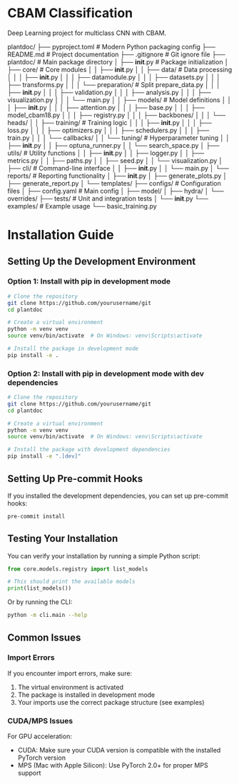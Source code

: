 # CBAM Classification

Deep Learning project for multiclass CNN with CBAM.




plantdoc/
├── pyproject.toml         # Modern Python packaging config
├── README.md              # Project documentation
├── .gitignore             # Git ignore file
├── plantdoc/              # Main package directory
│   ├── __init__.py        # Package initialization
│   ├── core/              # Core modules
│   │   ├── __init__.py
│   │   ├── data/          # Data processing
│   │   │   ├── __init__.py
│   │   │   ├── datamodule.py
│   │   │   ├── datasets.py
│   │   │   ├── transforms.py
│   │   │   └── preparation/  # Split prepare_data.py
│   │   │       ├── __init__.py
│   │   │       ├── validation.py
│   │   │       ├── analysis.py
│   │   │       ├── visualization.py
│   │   │       └── main.py
│   │   ├── models/        # Model definitions
│   │   │   ├── __init__.py
│   │   │   ├── attention.py
│   │   │   ├── base.py
│   │   │   ├── model_cbam18.py
│   │   │   ├── registry.py
│   │   │   ├── backbones/
│   │   │   └── heads/
│   │   ├── training/      # Training logic
│   │   │   ├── __init__.py
│   │   │   ├── loss.py
│   │   │   ├── optimizers.py
│   │   │   ├── schedulers.py
│   │   │   ├── train.py
│   │   │   └── callbacks/
│   │   └── tuning/        # Hyperparameter tuning
│   │       ├── __init__.py
│   │       ├── optuna_runner.py
│   │       └── search_space.py
│   ├── utils/             # Utility functions
│   │   ├── __init__.py
│   │   ├── logger.py
│   │   ├── metrics.py
│   │   ├── paths.py
│   │   ├── seed.py
│   │   └── visualization.py
│   ├── cli/               # Command-line interface
│   │   ├── __init__.py
│   │   └── main.py
│   └── reports/           # Reporting functionality
│       ├── __init__.py
│       ├── generate_plots.py
│       ├── generate_report.py
│       └── templates/
├── configs/               # Configuration files
│   ├── config.yaml        # Main config
│   ├── model/
│   ├── hydra/
│   └── overrides/
├── tests/                 # Unit and integration tests
│   └── __init__.py
└── examples/              # Example usage
    └── basic_training.py





# Installation Guide

## Setting Up the Development Environment

### Option 1: Install with pip in development mode

```bash
# Clone the repository
git clone https://github.com/yourusername/git
cd plantdoc

# Create a virtual environment
python -m venv venv
source venv/bin/activate  # On Windows: venv\Scripts\activate

# Install the package in development mode
pip install -e .
```

### Option 2: Install with pip in development mode with dev dependencies

```bash
# Clone the repository
git clone https://github.com/yourusername/git
cd plantdoc

# Create a virtual environment
python -m venv venv
source venv/bin/activate  # On Windows: venv\Scripts\activate

# Install the package with development dependencies
pip install -e ".[dev]"
```

## Setting Up Pre-commit Hooks

If you installed the development dependencies, you can set up pre-commit hooks:

```bash
pre-commit install
```

## Testing Your Installation

You can verify your installation by running a simple Python script:

```python
from core.models.registry import list_models

# This should print the available models
print(list_models())
```

Or by running the CLI:

```bash
python -m cli.main --help
```

## Common Issues

### Import Errors

If you encounter import errors, make sure:
1. The virtual environment is activated
2. The package is installed in development mode
3. Your imports use the correct package structure (see examples)

### CUDA/MPS Issues

For GPU acceleration:
- CUDA: Make sure your CUDA version is compatible with the installed PyTorch version
- MPS (Mac with Apple Silicon): Use PyTorch 2.0+ for proper MPS support